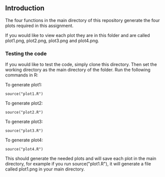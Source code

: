 ## Introduction

The four functions in the main directory of this repository generate the four plots required in this assignment.

If you would like to view each plot they are in this folder and are called plot1.png, plot2.png, plot3.png and plot4.png.

### Testing the code

If you would like to test the code, simply clone this directory. Then set the working directory as the main directory of the folder.
Run the following commands in R:

To generate plot1:

``` {R}
source("plot1.R")
```
To generate plot2:

``` {R}
source("plot2.R")
```
To generate plot3:

``` {R}
source("plot3.R")
```
To generate plot4:

``` {R}
source("plot4.R")
```

This should generate the needed plots and will save each plot in the main directory, for example if you run source("plot1.R"), it will generate a file called plot1.png in your main directory.
